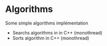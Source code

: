 # Algorithms
Some simple algorithms implémentation
- Searchs algorithms in  in C++ (monothread)
- Sorts algorithm  in C++ (monothread)
